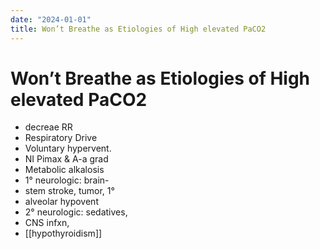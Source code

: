 ```yaml
---
date: "2024-01-01"
title: Won’t Breathe as Etiologies of High elevated PaCO2
---
```


# Won’t Breathe as Etiologies of High elevated PaCO2

* decreae RR
* Respiratory Drive
* Voluntary hypervent.
* NI Pimax & A-a grad
* Metabolic alkalosis
* 1° neurologic: brain-
* stem stroke, tumor, 1°
* alveolar hypovent
* 2° neurologic: sedatives,
* CNS infxn,
* [[hypothyroidism]]
